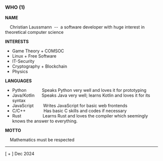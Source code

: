 ### WHO (1)

**NAME**

&nbsp;&nbsp;&nbsp; Christian Laussmann &nbsp;--&nbsp; a software developer with huge interest in theoretical computer science

**INTERESTS**

- Game Theory + COMSOC 
- Linux + Free Software
- IT-Security
- Cryptography + Blockchain
- Physics

**LANGUAGES**

- Python &nbsp;&nbsp;&nbsp;&nbsp;&nbsp;&nbsp;&nbsp;&nbsp;&nbsp;&nbsp;&nbsp; Speaks Python very well and loves it for prototyping
- Java/Kotlin &nbsp;&nbsp;&nbsp;&nbsp; Speaks Java very well; learns Kotlin and loves it for its syntax
- JavaScript &nbsp;&nbsp;&nbsp;&nbsp;&nbsp;&nbsp; Writes JavaScript for basic web frontends
- C/C++ &nbsp;&nbsp;&nbsp;&nbsp;&nbsp;&nbsp;&nbsp;&nbsp;&nbsp;&nbsp;&nbsp;&nbsp;&nbsp; Has basic C skills and codes if necessary
- Rust &nbsp;&nbsp;&nbsp;&nbsp;&nbsp;&nbsp;&nbsp;&nbsp;&nbsp;&nbsp;&nbsp;&nbsp;&nbsp;&nbsp;&nbsp;&nbsp; Learns Rust and loves the compiler which seemingly knows the answer to everything.

**MOTTO**

&nbsp;&nbsp;&nbsp; Mathematics must be respected

---
[ + ] Dec 2024
